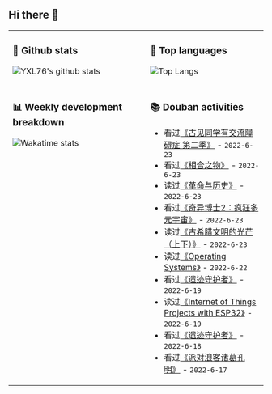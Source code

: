 ## Hi there 👋

<table>
<tr>
<td valign="top" width="54%">

### 🔭 Github stats

![YXL76's github stats](https://github-readme-stats.yxl76.vercel.app/api?username=YXL76&count_private=true&show_icons=true&include_all_commits=true&theme=prussian&line_height=28&disable_animations=true)

</td>

<td valign="top" width="46%">

### 🌱 Top languages

![Top Langs](https://github-readme-stats.yxl76.vercel.app/api/top-langs/?username=YXL76&layout=compact&theme=prussian&langs_count=8&hide=HTML,CSS,SCSS,Tex)

</td>
</tr>
<tr>
<td valign="top" width="54%">

### 📊 Weekly development breakdown

![Wakatime stats](https://github-readme-stats.yxl76.vercel.app/api/wakatime?username=YXL76&layout=compact&theme=prussian)

</td>
<td valign="top" width="46%">

### 📚 Douban activities

- 看过[《古见同学有交流障碍症 第二季》](http://movie.douban.com/subject/35708647/) - `2022-6-23`
- 看过[《相合之物》](http://movie.douban.com/subject/35438300/) - `2022-6-23`
- 读过[《革命与历史》](https://book.douban.com/subject/1228042/) - `2022-6-23`
- 看过[《奇异博士2：疯狂多元宇宙》](http://movie.douban.com/subject/30304994/) - `2022-6-23`
- 读过[《古希腊文明的光芒（上下）》](https://book.douban.com/subject/35225153/) - `2022-6-23`
- 读过[《Operating Systems》](https://book.douban.com/subject/19973015/) - `2022-6-22`
- 看过[《遗迹守护者》](http://movie.douban.com/subject/1416692/) - `2022-6-19`
- 读过[《Internet of Things Projects with ESP32》](https://book.douban.com/subject/35381760/) - `2022-6-19`
- 看过[《遗迹守护者》](http://movie.douban.com/subject/30486664/) - `2022-6-18`
- 看过[《派对浪客诸葛孔明》](http://movie.douban.com/subject/35633903/) - `2022-6-17`

</td>
</tr>
</table>

<!--
**YXL76/YXL76** is a ✨ _special_ ✨ repository because its `README.md` (this file) appears on your GitHub profile.

Here are some ideas to get you started:

- 🔭 I’m currently working on ...
- 🌱 I’m currently learning ...
- 👯 I’m looking to collaborate on ...
- 🤔 I’m looking for help with ...
- 💬 Ask me about ...
- 📫 How to reach me: ...
- 😄 Pronouns: ...
- ⚡ Fun fact: ...
-->
